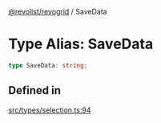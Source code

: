 [@revolist/revogrid](README.md) / SaveData

# Type Alias: SaveData

```ts
type SaveData: string;
```

## Defined in

[src/types/selection.ts:94](https://github.com/revolist/revogrid/blob/0ab93afcbb5b98b002edc76b162fc6cdefa047cd/src/types/selection.ts#L94)

